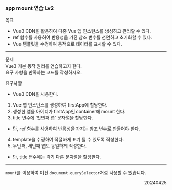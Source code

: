 ### app mount 연습 Lv2
목표  
- Vue3 CDN을 활용하여 다중 Vue 앱 인스턴스를 생성하고 관리할 수 있다. 
- ref 함수를 사용하여 반응성을 가진 참조 변수를 선언하고 초기화할 수 있다. 
- Vue 템플릿을 수정하여 동적으로 데이터를 표시할 수 있다.
---
문제  
Vue3 기본 동작 원리를 연습하고자 한다.  
요구 사항을 만족하는 코드를 작성하시오.  

요구사항
- Vue3 CDN을 사용한다.
1. Vue 앱 인스턴스를 생성하여 firstApp에 할당한다.
2. 생성한 앱을 아이디가 firstApp인 container에 mount 한다.
3. title 변수에 '첫번째 앱' 문자열을 할당한다.
  - 단, ref 함수를 사용하여 반응성을 가지는 참조 변수로 만들어야 한다.
4. template을 수정하여 적절하게 표기 될 수 있도록 작성한다.
5. 두번째, 세번째 앱도 동일하게 작성한다.
  - 단, title 변수에는 각기 다른 문자열을 할당한다.
---
`mount`를 이용하여 이전 `document.querySelector`처럼 사용할 수 있습니다.
<div style="text-align: right">20240425</div>